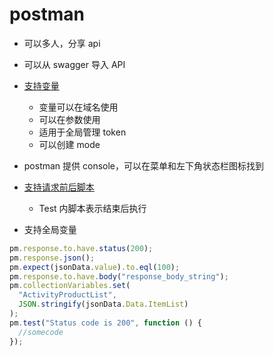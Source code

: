 # postman

- 可以多人，分享 api
- 可以从 swagger 导入 API
- [支持变量](https://learning.postman.com/docs/postman/variables-and-environments/variables/)

  - 变量可以在域名使用
  - 可以在参数使用
  - 适用于全局管理 token
  - 可以创建 mode

- postman 提供 console，可以在菜单和左下角状态栏图标找到
- [支持请求前后脚本](https://learning.postman.com/docs/postman/scripts/pre-request-scripts/)
  - Test 内脚本表示结束后执行
- 支持全局变量

```js
pm.response.to.have.status(200);
pm.response.json();
pm.expect(jsonData.value).to.eql(100);
pm.response.to.have.body("response_body_string");
pm.collectionVariables.set(
  "ActivityProductList",
  JSON.stringify(jsonData.Data.ItemList)
);
pm.test("Status code is 200", function () {
  //somecode
});
```
